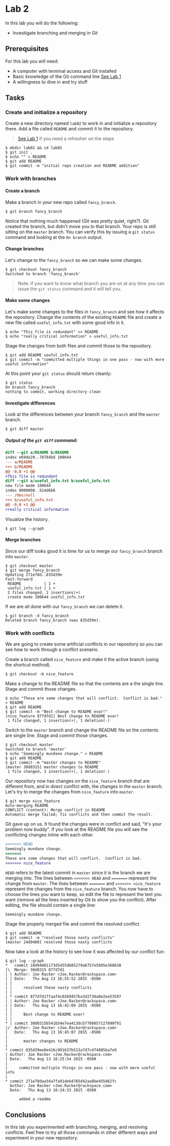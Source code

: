 # Lab 2

In this lab you will do the following:
* Investigate branching and merging in Git

## Prerequisites
For this lab you will need:
* A computer with terminal access and Git installed
* Basic knowledge of the Git command line [See Lab 1](lab01.md)
* A willingness to dive in and try stuff

## Tasks

### Create and initialize a repository
Create a new directory named `lab02` to work in and initialize a repository there.  Add a file called `README` and commit it to the repository.

> [See Lab 1](lab01.md) if you need a refresher on the steps

```console
$ mkdir lab02 && cd lab02
$ git init .
$ echo "" > README
$ git add README
$ git commit -m "initial repo creation and README addition"
```

### Work with branches
#### Create a branch
Make a branch in your new repo called `fancy_branch`.
```console
$ git branch fancy_branch
```

Notice that nothing much happened (Git was pretty quiet, right?).  Git created the branch, but didn't move you to that branch.  Your repo is still sitting on the `master` branch.  You can verify this by issuing a `git status` command and looking at the `On branch` output.

#### Change branches
Let's change to the `fancy_branch` so we can make some changes.
```console
$ git checkout fancy_branch
Switched to branch 'fancy_branch'
```
>Note: if you want to know what branch you are on at any time you can issue the `git status` command and it will tell you.

#### Make some changes
Let's make some changes to the files in `fancy_branch` and see how it affects the repository.  Change the contents of the existing `README` file and create a new file called `useful_info.txt` with some good info in it.
```console
$ echo "This file is redundant" >> README
$ echo "really critical information" > useful_info.txt
```

Stage the changes from both files and commit those to the repository.
```console
$ git add README useful_info.txt
$ git commit -m "committed multiple things in one pass - now with more useful information"
```

At this point your `git status` should return cleanly:
```console
$ git status
On branch fancy_branch
nothing to commit, working directory clean
```

#### Investigate differences
Look at the differences between your branch `fancy_branch` and the `master` branch.
```console
$ git diff master
```
##### Output of the `git diff` command:
```diff
diff --git a/README b/README
index e69de29..78784bd 100644
--- a/README
+++ b/README
@@ -0,0 +1 @@
+This file is redundant
diff --git a/useful_info.txt b/useful_info.txt
new file mode 100644
index 0000000..524d6b6
--- /dev/null
+++ b/useful_info.txt
@@ -0,0 +1 @@
+really critical information
```

Visualize the history.
```console
$ git log --graph
```

#### Merge branches
Since our diff looks good it is time for us to merge our `fancy_branch` branch into `master`.
```console
$ git checkout master
$ git merge fancy_branch
Updating 271e70d..835d39e
Fast-forward
 README          | 1 +
 useful_info.txt | 1 +
 2 files changed, 2 insertions(+)
 create mode 100644 useful_info.txt
```

If we are all done with our `fancy_branch` we can delete it.
```console
$ git branch -d fancy_branch
Deleted branch fancy_branch (was 835d39e).
```

### Work with conflicts
We are going to create some artificial conflicts in our repository so you can see how to  work through a conflict scenario.

Create a branch called `nice_feature` and make it the active branch (using the shortcut method).
```console
$ git checkout -b nice_feature
```

Make a change to the README file so that the contents are a the single line.  Stage and commit those changes.
```console
$ echo "These are some changes that will conflict.  Conflict is bad." > README
$ git add README
$ git commit -m "Best change to README evar!"
[nice_feature 877d7d1] Best change to README evar!
 1 file changed, 1 insertion(+), 1 deletion(-)
```

Switch to the `master` branch and change the README file so the contents are single line.  Stage and commit those changes.
```console
$ git checkout master
Switched to branch 'master'
$ echo "Seemingly mundane change." > README
$ git add README
$ git commit -m "master changes to README"
[master 30d0315] master changes to README
 1 file changed, 1 insertion(+), 1 deletion(-)
```

Our repository now has changes on the `nice_feature` branch that are different from, and in direct conflict with, the changes in the `master` branch.  Let's try to merge the changes from `nice_feature` into `master`.
```console
$ git merge nice_feature
Auto-merging README
CONFLICT (content): Merge conflict in README
Automatic merge failed; fix conflicts and then commit the result.
```

Git gave up on us.  It found the changes were in conflict and said, "It's your problem now buddy".  If you look at the README file you will see the conflicting changes inline with each other.
```diff
<<<<<<< HEAD
Seemingly mundane change.
=======
These are some changes that will conflict.  Conflict is bad.
>>>>>>> nice_feature
```

`HEAD` refers to the latest commit in `master` since it is the branch we are merging into.  The lines between `<<<<<<< HEAD` and `=======` represent the change from `master`.  The lines between `=======` and `>>>>>>> nice_feature` represent the changes from the `nice_feature` branch. You now have to choose the lines you want to keep, so edit the file to represent the text you want (remove all the lines inserted by Git to show you the conflict).  After editing, the file should contain a single line:
```
Seemingly mundane change.
```

Stage the properly merged file and commit the resolved conflict.
```console
$ git add README
$ git commit -m "resolved those nasty conflicts"
[master 24d9480] resolved those nasty conflicts
```


Now take a look at the history to see how it was affected by our conflict fun:
```console
$ git log --graph
*   commit 24d94801173d5455d605279a6757e5895e360638
|\  Merge: 30d0315 877d7d1
| | Author: Joe Racker <Joe.Racker@rackspace.com>
| | Date:   Thu Aug 13 16:55:52 2015 -0500
| |
| |     resolved those nasty conflicts
| |
| * commit 877d7d17faaf4c0269457ba3d2736a0e2ee53597
| | Author: Joe Racker <Joe.Racker@rackspace.com>
| | Date:   Thu Aug 13 16:42:09 2015 -0500
| |
| |     Best change to README evar!
| |
* | commit 30d0315b541b54e7ea413dcb7780857127890f91
|/  Author: Joe Racker <Joe.Racker@rackspace.com>
|   Date:   Thu Aug 13 16:45:07 2015 -0500
|
|       master changes to README
|  
* commit 835d39ee0e416c991637b513a7d7c474805ba7e9
| Author: Joe Racker <Joe.Racker@rackspace.com>
| Date:   Thu Aug 13 16:25:54 2015 -0500
|
|     committed multiple things in one pass - now with more useful info
|  
* commit 271e70daa34a7fa91deb4765d42aa8be455d62fc
  Author: Joe Racker <Joe.Racker@rackspace.com>
  Date:   Thu Aug 13 16:24:33 2015 -0500

      added a readme
```

## Conclusions
In this lab you experimented with branching, merging, and resolving conflicts.  Feel free to try all those commands in other different ways and experiment in your new repository.
